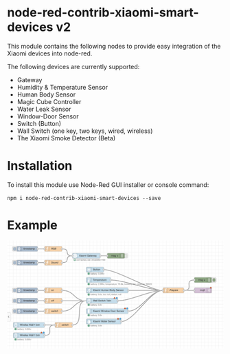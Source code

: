 # node-red-contrib-xiaomi-smart-devices v2

This module contains the following nodes to provide easy integration of the Xiaomi devices into node-red.

The following devices are currently supported:

* Gateway
* Humidity & Temperature Sensor
* Human Body Sensor
* Magic Cube Controller
* Water Leak Sensor
* Window-Door Sensor
* Switch (Button)
* Wall Switch (one key, two keys, wired, wireless)
* The Xiaomi Smoke Detector (Beta)

# Installation
To install this module use Node-Red GUI installer or console command:

```
npm i node-red-contrib-xiaomi-smart-devices --save
```

# Example

![Example](example.png)